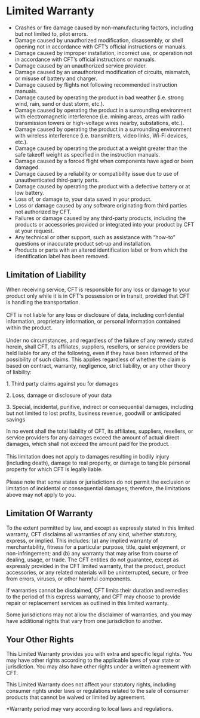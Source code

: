 # Limited Warranty

* Crashes or fire damage caused by non-manufacturing factors, including but not limited to, pilot errors.
* Damage caused by unauthorized modification, disassembly, or shell opening not in accordance with CFT’s official instructions or manuals.
* Damage caused by improper installation, incorrect use, or operation not in accordance with CFT’s official instructions or manuals.
* Damage caused by an unauthorized service provider.
* Damage caused by an unauthorized modification of circuits, mismatch, or misuse of battery and charger.
* Damage caused by flights not following recommended instruction manuals.
* Damage caused by operating the product in bad weather (i.e. strong wind, rain, sand or dust storm, etc.).
* Damage caused by operating the product in a surrounding environment with electromagnetic interference (i.e. mining areas, areas with radio transmission towers or high-voltage wires nearby, substations, etc.).
* Damage caused by operating the product in a surrounding environment with wireless interference (i.e. transmitters, video links, Wi-Fi devices, etc.).
* Damage caused by operating the product at a weight greater than the safe takeoff weight as specified in the instruction manuals.
* Damage caused by a forced flight when components have aged or been damaged.
* Damage caused by a reliability or compatibility issue due to use of unauthenticated third-party parts.
* Damage caused by operating the product with a defective battery or at low battery.
* Loss of, or damage to, your data saved in your product.
* Loss or damage caused by any software originating from third parties not authorized by CFT.
* Failures or damage caused by any third-party products, including the products or accessories provided or integrated into your product by CFT at your request.
* Any technical or other support, such as assistance with “how-to” questions or inaccurate product set-up and installation.
* Products or parts with an altered identification label or from which the identification label has been removed.

## Limitation of Liability

When receiving service, CFT is responsible for any loss or damage to your product only while it is in CFT's possession or in transit, provided that CFT is handling the transportation. \
\
CFT is not liable for any loss or disclosure of data, including confidential information, proprietary information, or personal information contained within the product.\
\
Under no circumstances, and regardless of the failure of any remedy stated herein, shall CFT, its affiliates, suppliers, resellers, or service providers be held liable for any of the following, even if they have been informed of the possibility of such claims. This applies regardless of whether the claim is based on contract, warranty, negligence, strict liability, or any other theory of liability:

1\.   Third party claims against you for damages

2\.   Loss, damage or disclosure of your data

3\.   Special, incidental, punitive, indirect or consequential damages, including but not limited to lost profits, business revenue, goodwill or anticipated savings

In no event shall the total liability of CFT, its affiliates, suppliers, resellers, or service providers for any damages exceed the amount of actual direct damages, which shall not exceed the amount paid for the product. \
\
This limitation does not apply to damages resulting in bodily injury (including death), damage to real property, or damage to tangible personal property for which CFT is legally liable.\
\
Please note that some states or jurisdictions do not permit the exclusion or limitation of incidental or consequential damages; therefore, the limitations above may not apply to you.

## Limitation Of Warranty

To the extent permitted by law, and except as expressly stated in this limited warranty, CFT disclaims all warranties of any kind, whether statutory, express, or implied. This includes: (a) any implied warranty of merchantability, fitness for a particular purpose, title, quiet enjoyment, or non-infringement; and (b) any warranty that may arise from course of dealing, usage, or trade. The CFT entities do not guarantee, except as expressly provided in the CFT limited warranty, that the product, product accessories, or any related materials will be uninterrupted, secure, or free from errors, viruses, or other harmful components.

If warranties cannot be disclaimed, CFT limits their duration and remedies to the period of this express warranty, and CFT may choose to provide repair or replacement services as outlined in this limited warranty.

Some jurisdictions may not allow the disclaimer of warranties, and you may have additional rights that vary from one jurisdiction to another.

## Your Other Rights

This Limited Warranty provides you with extra and specific legal rights. You may have other rights according to the applicable laws of your state or jurisdiction. You may also have other rights under a written agreement with CFT.

This Limited Warranty does not affect your statutory rights, including consumer rights under laws or regulations related to the sale of consumer products that cannot be waived or limited by agreement.

\*Warranty period may vary according to local laws and regulations.
